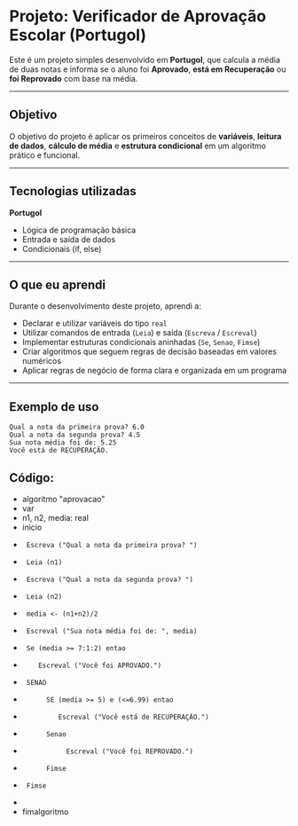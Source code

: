 # Projeto: Verificador de Aprovação Escolar (Portugol)

Este é um projeto simples desenvolvido em **Portugol**, que calcula a média de duas notas e informa se o aluno foi **Aprovado**, **está em Recuperação** ou **foi Reprovado** com base na média.

---

## Objetivo

O objetivo do projeto é aplicar os primeiros conceitos de **variáveis**, **leitura de dados**, **cálculo de média** e **estrutura condicional** em um algoritmo prático e funcional.

---

## Tecnologias utilizadas

 **Portugol**
- Lógica de programação básica
- Entrada e saída de dados
- Condicionais (if, else)

---

## O que eu aprendi

Durante o desenvolvimento deste projeto, aprendi a:

- Declarar e utilizar variáveis do tipo `real`
- Utilizar comandos de entrada (`Leia`) e saída (`Escreva` / `Escreval`)
- Implementar estruturas condicionais aninhadas (`Se`, `Senao`, `Fimse`)
- Criar algoritmos que seguem regras de decisão baseadas em valores numéricos
- Aplicar regras de negócio de forma clara e organizada em um programa

---

## Exemplo de uso

```
Qual a nota da primeira prova? 6.0  
Qual a nota da segunda prova? 4.5  
Sua nota média foi de: 5.25  
Você está de RECUPERAÇÃO.
```
## Código:
- algoritmo "aprovacao"
- var
-    n1, n2, media: real
- inicio
-      Escreva ("Qual a nota da primeira prova? ")
-      Leia (n1)
-      Escreva ("Qual a nota da segunda prova? ")
-      Leia (n2)
-      media <- (n1+n2)/2
-      Escreval ("Sua nota média foi de: ", media)
-      Se (media >= 7:1:2) entao
-         Escreval ("Você foi APROVADO.")
-      SENAO
-           SE (media >= 5) e (<=6.99) entao
-              Escreval ("Você está de RECUPERAÇÃO.")
-           Senao
-                Escreval ("Você foi REPROVADO.")
-           Fimse
-      Fimse
-
- fimalgoritmo
